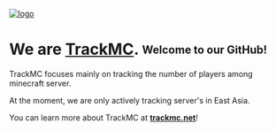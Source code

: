 [![logo](https://media.trackmc.net/branding/default-monochrome.svg)](https://trackmc.net)

# We are [TrackMC](https://trackmc.net). <sub><sup>Welcome to our GitHub!</sup></sub>

TrackMC focuses mainly on tracking the number of players among minecraft server.

At the moment, we are only actively tracking server's in East Asia.

You can learn more about TrackMC at **[trackmc.net](https://trackmc.net)**!
